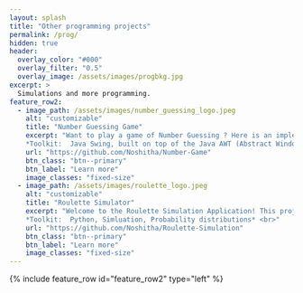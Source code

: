 ```yaml
---
layout: splash
title: "Other programming projects"
permalink: /prog/
hidden: true
header:
  overlay_color: "#000"
  overlay_filter: "0.5"
  overlay_image: /assets/images/progbkg.jpg
excerpt: >
  Simulations and more programming.
feature_row2:
  - image_path: /assets/images/number_guessing_logo.jpeg
    alt: "customizable"
    title: "Number Guessing Game"
    excerpt: "Want to play a game of Number Guessing ? Here is an implementation using Java. <br><br>
    *Toolkit:  Java Swing, built on top of the Java AWT (Abstract Window Toolkit)* <br>"
    url: "https://github.com/Noshitha/Number-Game"
    btn_class: "btn--primary"
    btn_label: "Learn more"
    image_classes: "fixed-size"
  - image_path: /assets/images/roulette_logo.jpeg
    alt: "customizable"
    title: "Roulette Simulator"
    excerpt: "Welcome to the Roulette Simulation Application! This project is a simple yet engaging simulation of a classic roulette game built using Python's Tkinter library for the graphical user interface (GUI). <br><br>
    *Toolkit:  Python, Simluation, Probability distributions* <br>"
    url: "https://github.com/Noshitha/Roulette-Simulation"
    btn_class: "btn--primary"
    btn_label: "Learn more"
    image_classes: "fixed-size"
---
```

{% include feature_row id="feature_row2" type="left" %}
